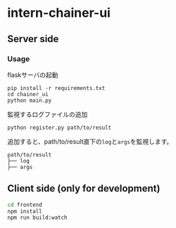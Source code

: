 # intern-chainer-ui

## Server side

### Usage
flaskサーバの起動
```
pip install -r requirements.txt
cd chainer_ui
python main.py
```

監視するログファイルの追加 
```
python register.py path/to/result
```

追加すると、path/to/result直下の`log`と`args`を監視します。
```
path/to/result
├── log
├── args
```

## Client side (only for development)

```bash
cd frontend
npm install
npm run build:watch
```

